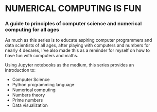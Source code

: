 # NUMERICAL COMPUTING IS FUN

### A guide to principles of computer science and numerical computing for all ages

As much as this series is to educate aspiring computer programmers and data scientists of all ages, after playing with computers and numbers for nearly 4 decares, I've also made this as a reminder for myself on how to have fun with computers and maths.

Using Jupyter notebooks as the medium, this series provides an introduction to: 

- Computer Science
- Python programming language
- Numerical computing 
- Numbers theory 
- Prime numbers 
- Data visualization
